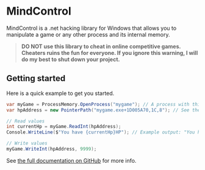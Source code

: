 ﻿# MindControl

MindControl is a .net hacking library for Windows that allows you to manipulate a game or any other process and its internal memory.

> **DO NOT use this library to cheat in online competitive games. Cheaters ruins the fun for everyone. If you ignore this warning, I will do my best to shut down your project.**

## Getting started

Here is a quick example to get you started.

```csharp
var myGame = ProcessMemory.OpenProcess("mygame"); // A process with this name must be running
var hpAddress = new PointerPath("mygame.exe+1D005A70,1C,8"); // See the docs for how to determine these

// Read values
int currentHp = myGame.ReadInt(hpAddress);
Console.WriteLine($"You have {currentHp}HP"); // Example output: "You have 50HP"

// Write values
myGame.WriteInt(hpAddress, 9999);
```

See [the full documentation on GitHub](https://github.com/Doublevil/mind-control) for more info.